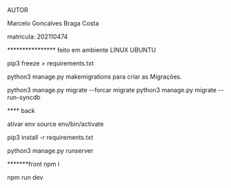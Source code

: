 AUTOR

Marcelo Goncalves Braga Costa

matricula: 202110474





**************** feito em ambiente LINUX UBUNTU 

pip3 freeze > requirements.txt

python3 manage.py makemigrations para criar as Migrações.

python3 manage.py migrate
--forcar migrate
python3 manage.py migrate --run-syncdb

**** back 

ativar env source env/bin/activate

pip3 install -r requirements.txt

python3 manage.py runserver

*******front 
npm i

npm run dev